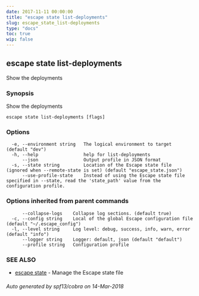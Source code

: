 ```yaml
---
date: 2017-11-11 00:00:00
title: "escape state list-deployments"
slug: escape_state_list-deployments
type: "docs"
toc: true
wip: false
---
```

## escape state list-deployments

Show the deployments

### Synopsis


Show the deployments

```
escape state list-deployments [flags]
```

### Options

```
  -e, --environment string   The logical environment to target (default "dev")
  -h, --help                 help for list-deployments
      --json                 Output profile in JSON format
  -s, --state string         Location of the Escape state file (ignored when --remote-state is set) (default "escape_state.json")
      --use-profile-state    Instead of using the Escape state file specified in --state, read the 'state_path' value from the configuration profile.
```

### Options inherited from parent commands

```
      --collapse-logs    Collapse log sections. (default true)
  -c, --config string    Local of the global Escape configuration file (default "~/.escape_config")
  -l, --level string     Log level: debug, success, info, warn, error (default "info")
      --logger string    Logger: default, json (default "default")
      --profile string   Configuration profile
```

### SEE ALSO
* [escape state](../escape_state/)	 - Manage the Escape state file

###### Auto generated by spf13/cobra on 14-Mar-2018
